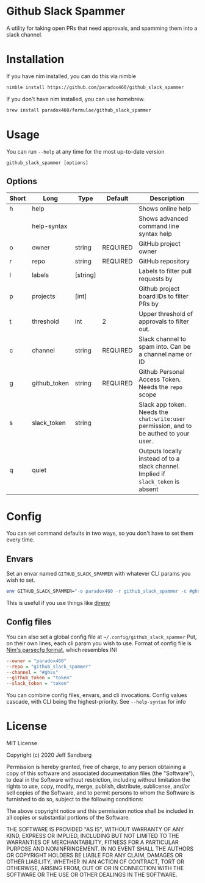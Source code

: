 # Github Slack Spammer

A utility for taking open PRs that need approvals, and spamming them into a slack channel.

# Installation

If you have nim installed, you can do this via nimble

```sh
nimble install https://github.com/paradox460/github_slack_spammer
```

If you don't have nim installed, you can use homebrew.

```sh
brew install paradox460/formulae/github_slack_spammer
```

# Usage
You can run `--help` at any time for the most up-to-date version

```
github_slack_spammer [options]
```

## Options
| Short | Long         | Type     | Default  | Description                                                                             |
| ----- | ------------ | -------- | -------- | --------------------------------------------------------------------------------------- |
| h     | help         |          |          | Shows online help                                                                       |
|       | help-syntax  |          |          | Shows advanced command line syntax help                                                 |
| o     | owner        | string   | REQUIRED | GitHub project owner                                                                    |
| r     | repo         | string   | REQUIRED | GitHub repository                                                                       |
| l     | labels       | [string] |          | Labels to filter pull requests by                                                       |
| p     | projects     | [int]    |          | Github project board IDs to filter PRs by                                               |
| t     | threshold    | int      | 2        | Upper threshold of approvals to filter out.                                             |
| c     | channel      | string   | REQUIRED | Slack channel to spam into. Can be a channel name or ID                                 |
| g     | github_token | string   | REQUIRED | Github Personal Access Token. Needs the `repo` scope                                    |
| s     | slack_token  | string   |          | Slack app token. Needs the `chat:write:user` permission, and to be authed to your user. |
| q     | quiet        |          |          | Outputs locally instead of to a slack channel. Implied if `slack_token` is absent       |

# Config
You can set command defaults in two ways, so you don't have to set them every time.

## Envars
Set an envar named `GITHUB_SLACK_SPAMMER` with whatever CLI params you wish to set.

```sh
env GITHUB_SLACK_SPAMMER="-o paradox460 -r github_slack_spammer -c #ghss -g mytoken -s mytoken" github_slack_spammer
```

This is useful if you use things like [direnv](https://direnv.net/)

## Config files
You can also set a global config file at `~/.config/github_slack_spammer` Put, on their own lines, each cli param you wish to use. Format of config file is [Nim's parsecfg format](https://nim-lang.org/docs/parsecfg.html), which resembles INI

```ini
--owner = "paradox460"
--repo = "github_slack_spammer"
--channel = "#ghss"
--github_token = "token"
--slack_token = "token"
```

You can combine config files, envars, and cli invocations. Config values cascade, with CLI being the highest-priority. See `--help-syntax` for info

# License
MIT License

Copyright (c) 2020 Jeff Sandberg

Permission is hereby granted, free of charge, to any person obtaining a copy
of this software and associated documentation files (the "Software"), to deal
in the Software without restriction, including without limitation the rights
to use, copy, modify, merge, publish, distribute, sublicense, and/or sell
copies of the Software, and to permit persons to whom the Software is
furnished to do so, subject to the following conditions:

The above copyright notice and this permission notice shall be included in all
copies or substantial portions of the Software.

THE SOFTWARE IS PROVIDED "AS IS", WITHOUT WARRANTY OF ANY KIND, EXPRESS OR
IMPLIED, INCLUDING BUT NOT LIMITED TO THE WARRANTIES OF MERCHANTABILITY,
FITNESS FOR A PARTICULAR PURPOSE AND NONINFRINGEMENT. IN NO EVENT SHALL THE
AUTHORS OR COPYRIGHT HOLDERS BE LIABLE FOR ANY CLAIM, DAMAGES OR OTHER
LIABILITY, WHETHER IN AN ACTION OF CONTRACT, TORT OR OTHERWISE, ARISING FROM,
OUT OF OR IN CONNECTION WITH THE SOFTWARE OR THE USE OR OTHER DEALINGS IN THE
SOFTWARE.
